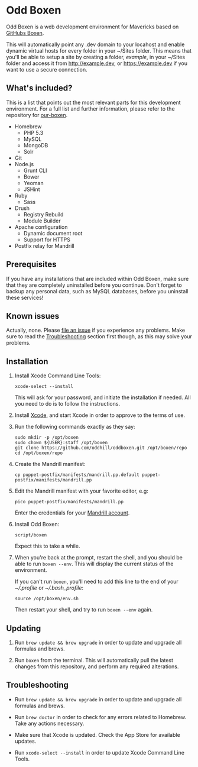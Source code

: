 # Odd Boxen

Odd Boxen is a web development environment for Mavericks based on [GitHubs Boxen](http://boxen.github.com).

This will automatically point any .dev domain to your locahost and enable dynamic virtual hosts for every folder in your ~/Sites folder. This means that you'll be able to setup a site by creating a folder, *example*, in your ~/Sites folder and access it from http://example.dev, or https://example.dev if you want to use a secure connection.


## What's included?

This is a list that points out the most relevant parts for this development environment. For a full list and further information, please refer to the repository for [our-boxen](https://github.com/boxen/our-boxen).

* Homebrew
  * PHP 5.3
  * MySQL
  * MongoDB
  * Solr
* Git
* Node.js
  * Grunt CLI
  * Bower
  * Yeoman
  * JSHint
* Ruby
  * Sass
* Drush
  * Registry Rebuild
  * Module Builder
* Apache configuration
  * Dynamic document root
  * Support for HTTPS
* Postfix relay for Mandrill


## Prerequisites

If you have any installations that are included within Odd Boxen, make sure that they are completely uninstalled before you continue. Don't forget to backup any personal data, such as MySQL databases, before you uninstall these services!

## Known issues

Actually, none. Please [file an issue](https://github.com/oddhill/oddboxen/issues/new) if you experience any problems. Make sure to read the [Troubleshooting](#troubleshooting) section first though, as this may solve your problems.


## Installation

1. Install Xcode Command Line Tools:

	```
	xcode-select --install
	```
	This will ask for your password, and initiate the installation if needed. All you need to do is to follow the instructions.
	
	
	
2. Install [Xcode](https://itunes.apple.com/us/app/xcode/id497799835?ls=1&mt=12), and start Xcode in order to approve to the terms of use.



3. Run the following commands exactly as they say:

	```
	sudo mkdir -p /opt/boxen
	sudo chown ${USER}:staff /opt/boxen
	git clone https://github.com/oddhill/oddboxen.git /opt/boxen/repo
	cd /opt/boxen/repo
	```



4. Create the Mandrill manifest:

   ```
   cp puppet-postfix/manifests/mandrill.pp.default puppet-postfix/manifests/mandrill.pp
   ```



5. Edit the Mandrill manifest with your favorite editor, e.g:

   ```
   pico puppet-postfix/manifests/mandrill.pp
   ```

   Enter the credentials for your [Mandrill account](https://mandrillapp.com).



6. Install Odd Boxen:

   ```
   script/boxen
   ```

   Expect this to take a while.




7. When you're back at the prompt, restart the shell, and you should be able to run `boxen --env`. This will display the current status of the environment.

	If you can't run `boxen`, you'll need to add this line to the end of your *~/.profile* or *~/.bash_profile*:

	```
	source /opt/boxen/env.sh
	```
	Then restart your shell, and try to run `boxen --env` again.



## Updating

1. Run `brew update && brew upgrade` in order to update and upgrade all formulas and brews.

2. Run `boxen` from the terminal. This will automatically pull the latest changes from this repository, and perform any required alterations.



## Troubleshooting

* Run `brew update && brew upgrade` in order to update and upgrade all formulas and brews.

* Run `brew doctor` in order to check for any errors related to Homebrew. Take any actions necessary.

* Make sure that Xcode is updated. Check the App Store for available updates.

* Run `xcode-select --install` in order to update Xcode Command Line Tools.